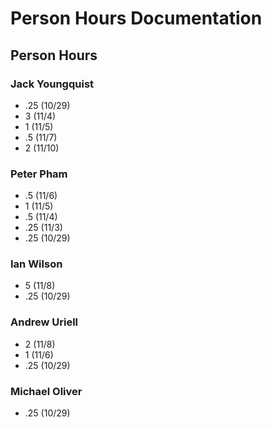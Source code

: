 # Person Hours Documentation

## Person Hours

### Jack Youngquist

- .25 (10/29)
- 3 (11/4)
- 1 (11/5)
- .5 (11/7)
- 2 (11/10)

### Peter Pham

- .5 (11/6)
- 1 (11/5)
- .5 (11/4)
- .25 (11/3)
- .25 (10/29)

### Ian Wilson

- 5 (11/8)
- .25 (10/29)

### Andrew Uriell

- 2 (11/8)
- 1 (11/6)
- .25 (10/29)

### Michael Oliver

- .25 (10/29)

